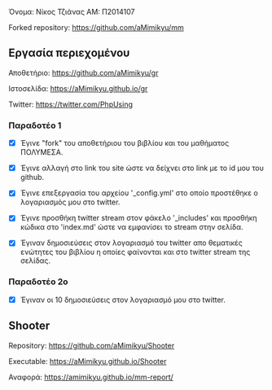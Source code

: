 Όνομα: Νίκος Τζιάνας AM: Π2014107

 Forked repository: https://github.com/aMimikyu/mm
 
 
 
  

    
 
 
 
## Εργασία περιεχομένου

Αποθετήριο: https://github.com/aMimikyu/gr

Ιστοσελίδα: https://aMimikyu.github.io/gr

Twitter: https://twitter.com/PhpUsing

### Παραδοτέο 1

 - [x] Έγινε "fork" του αποθετήριου του βιβλίου και του μαθήματος ΠΟΛΥΜΕΣΑ.
 
 
 - [x] Έγινε αλλαγή στο link του site ώστε να δείχνει στο link με το id μου του github.
 
 
 - [x] Έγινε επεξεργασία του αρχείου '_config.yml' στο οποίο προστέθηκε ο λογαριασμός μου στο twitter.
 
 
 - [x] Έγινε προσθήκη twitter stream στον φάκελο '_includes' και προσθήκη κώδικα στο 'index.md' ώστε 
    να εμφανίσει το stream στην σελίδα.
    

- [x] Έγιναν δημοσιεύσεις στον λογαριασμό του twitter απο θεματικές ενώτητες του βιβλίου η οποίες φαίνονται 
    και στο twitter stream της σελίδας.
    
### Παραδοτέο 2ο
   
 - [x] Έγιναν οι 10 δημοσιεύσεις στον λογαριασμό μου στο twitter.
    

## Shooter

Repository: https://github.com/aMimikyu/Shooter

Executable: https://aMimikyu.github.io/Shooter

Αναφορά: https://amimikyu.github.io/mm-report/
